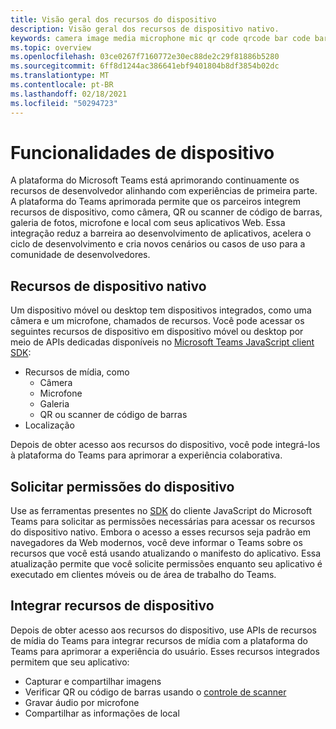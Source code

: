 ```yaml
---
title: Visão geral dos recursos do dispositivo
description: Visão geral dos recursos de dispositivo nativo.
keywords: camera image media microphone mic qr code qrcode bar code barcode barcode scan capabilities native device permissions
ms.topic: overview
ms.openlocfilehash: 03ce0267f7160772e30ec88de2c29f81886b5280
ms.sourcegitcommit: 6ff8d1244ac386641ebf9401804b8df3854b02dc
ms.translationtype: MT
ms.contentlocale: pt-BR
ms.lasthandoff: 02/18/2021
ms.locfileid: "50294723"
---
```

# <a name="device-capabilities"></a>Funcionalidades de dispositivo 

A plataforma do Microsoft Teams está aprimorando continuamente os recursos de desenvolvedor alinhando com experiências de primeira parte. A plataforma do Teams aprimorada permite que os parceiros integrem recursos de dispositivo, como câmera, QR ou scanner de código de barras, galeria de fotos, microfone e local com seus aplicativos Web. Essa integração reduz a barreira ao desenvolvimento de aplicativos, acelera o ciclo de desenvolvimento e cria novos cenários ou casos de uso para a comunidade de desenvolvedores.

## <a name="native-device-capabilities"></a>Recursos de dispositivo nativo

Um dispositivo móvel ou desktop tem dispositivos integrados, como uma câmera e um microfone, chamados de recursos. Você pode acessar os seguintes recursos de dispositivo em dispositivo móvel ou desktop por meio de APIs dedicadas disponíveis no [Microsoft Teams JavaScript client SDK](/javascript/api/overview/msteams-client?view=msteams-client-js-latest&preserve-view=true):
* Recursos de mídia, como
    * Câmera
    * Microfone
    * Galeria
    * QR ou scanner de código de barras
* Localização

Depois de obter acesso aos recursos do dispositivo, você pode integrá-los à plataforma do Teams para aprimorar a experiência colaborativa. 

## <a name="request-device-permissions"></a>Solicitar permissões do dispositivo

Use as ferramentas presentes no [SDK](/javascript/api/overview/msteams-client?view=msteams-client-js-latest&preserve-view=true) do cliente [](native-device-permissions.md) JavaScript do Microsoft Teams para solicitar as permissões necessárias para acessar os recursos do dispositivo nativo. Embora o acesso a esses recursos seja padrão em navegadores da Web modernos, você deve informar o Teams sobre os recursos que você está usando atualizando o manifesto do aplicativo. Essa atualização permite que você solicite permissões enquanto seu aplicativo é executado em clientes móveis ou de área de trabalho do Teams.
 
 ## <a name="integrate-device-capabilities"></a>Integrar recursos de dispositivo

Depois de obter acesso aos recursos do dispositivo, use APIs de recursos de mídia do Teams para integrar recursos de mídia com a plataforma do Teams para aprimorar a experiência do usuário. [](mobile-camera-image-permissions.md) Esses recursos integrados permitem que seu aplicativo:

* Capturar e compartilhar imagens
* Verificar QR ou código de barras usando o [controle de scanner](qr-barcode-scanner-capability.md)
* Gravar áudio por microfone
* Compartilhar as informações de local
